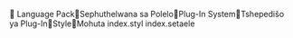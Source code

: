       Language Pack   Sephuthelwana sa Polelo   Plug-In System   Tshepedišo ya Plug-In   Style   Mohuta
   index.styl   index.setaele